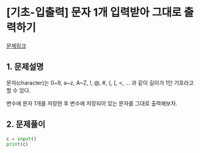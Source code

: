 # [기초-입출력] 문자 1개 입력받아 그대로 출력하기

[문제링크](https://codeup.kr/problem.php?id=6009)



## 1. 문제설명


문자(character)는
0~9, a~z, A~Z, !, @, #, {, [, <, ... 과 같이 
길이가 1인 기호라고 할 수 있다.

변수에 문자 1개를 저장한 후
변수에 저장되어 있는 문자를 그대로 출력해보자.



## 2. 문제풀이

```python
c = input()
print(c)
```



